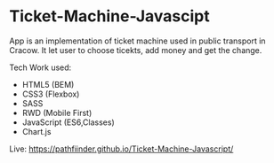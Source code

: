 # Ticket-Machine-Javascipt
App is an implementation of ticket machine used in public transport in Cracow. It let user to choose ticekts, add money and get the change. 

Tech Work used:

- HTML5 (BEM)
- CSS3 (Flexbox)
- SASS
- RWD (Mobile First)
- JavaScript (ES6,Classes)
- Chart.js

Live: https://pathfiinder.github.io/Ticket-Machine-Javascript/
